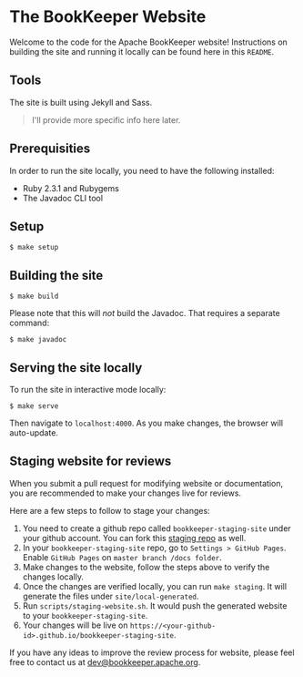 # The BookKeeper Website

Welcome to the code for the Apache BookKeeper website! Instructions on building the site and running it locally can be found here in this `README`.

## Tools

The site is built using Jekyll and Sass.

> I'll provide more specific info here later.

## Prerequisities

In order to run the site locally, you need to have the following installed:

* Ruby 2.3.1 and Rubygems
* The Javadoc CLI tool

## Setup

```shell
$ make setup
```

## Building the site

```shell
$ make build
```

Please note that this will *not* build the Javadoc. That requires a separate command:

```shell
$ make javadoc
```

## Serving the site locally

To run the site in interactive mode locally:

```shell
$ make serve
```

Then navigate to `localhost:4000`. As you make changes, the browser will auto-update.

## Staging website for reviews

When you submit a pull request for modifying website or documentation, you are recommended to make your changes live for reviews.

Here are a few steps to follow to stage your changes:

1. You need to create a github repo called `bookkeeper-staging-site` under your github account. You can fork this [staging repo](https://github.com/sijie/bookkeeper-staging-site) as well.
2. In your `bookkeeper-staging-site` repo, go to `Settings > GitHub Pages`. Enable `GitHub Pages` on `master branch /docs folder`.
3. Make changes to the website, follow the steps above to verify the changes locally.
4. Once the changes are verified locally, you can run `make staging`. It will generate the files under `site/local-generated`.
5. Run `scripts/staging-website.sh`. It would push the generated website to your `bookkeeper-staging-site`.
6. Your changes will be live on `https://<your-github-id>.github.io/bookkeeper-staging-site`.

If you have any ideas to improve the review process for website, please feel free to contact us at dev@bookkeeper.apache.org.

